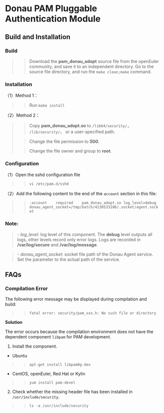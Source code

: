 # Donau PAM Pluggable Authentication Module

## Build and Installation

### Build

>>Download the **pam_donau_adopt** source file from the openEuler community, and save it to an independent directory. 
>>Go to the source file directory, and run the `make clean;make` command.

### Installation

（1）Method 1：
>>Run `make install`

（2）Method 2：
>>Copy **pam_donau_adopt.so** to `/lib64/security/`， `/lib/security/`， or a user-specified path.
>
>>Change the file permission to **500**.
>
>>Change the file owner and group to **root**.

### Configuration

（1）Open the sshd configuration file
>> `vi /etc/pam.d/sshd`

（2）Add the following content to the end of the `account` section in this file:
>> `-account    required    pam_donau_adopt.so log_level=debug donau_agent_socket=/tmp/batch/4230533106/.socket/agent.socket`

### Note:
>*- log_level*: log level of this component. The **debug** level outputs all logs, other levels record only error logs.
> Logs are recorded in **/var/log/secure** and **/var/log/message**.

>*- donau_agent_socket*: socket file path of the Donau Agent service. Set the parameter to the actual path of the service.

## FAQs

### Compilation Error

The following error message may be displayed during compilation and build:
>> `fatal error: security/pam_xxx.h: No such file or directory`

__Solution__

The error occurs because the compilation environment does not have the dependent component `libpam` for PAM development.

1. Install the component.

- Ubuntu

>> `apt-get install libpam0g-dev`

- CentOS, openEuler, Red Hat or Kylin

>> `yum install pam-devel`

2. Check whether the missing header file has been installed in `/usr/include/security`.

>> `ls -a /usr/include/security`